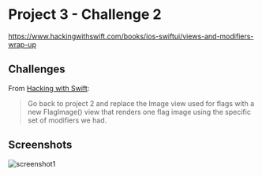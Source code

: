# Project 3 - Challenge 2

https://www.hackingwithswift.com/books/ios-swiftui/views-and-modifiers-wrap-up

## Challenges

From [Hacking with Swift](https://www.hackingwithswift.com/books/ios-swiftui/views-and-modifiers-wrap-up):
>Go back to project 2 and replace the Image view used for flags with a new FlagImage() view that renders one flag image using the specific set of modifiers we had.

## Screenshots

![screenshot1](screenshots/screen01.png)
